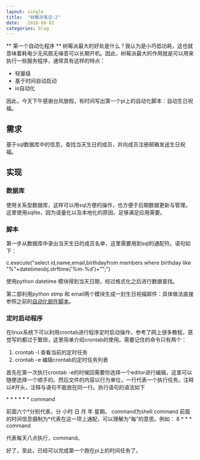 ```yaml
---
layout: single
title:  "树莓派笔记:2"
date:   2016-08-02
categories: blog
---
```


** 第一个自动化程序 **
树莓派最大的好处是什么？我认为是小巧低功耗，这也就意味着耗电少无风扇无噪音可以长期开机。因此，树莓派最大的作用就是可以用来执行一些服务程序，通常具有这样的特点：

* 轻量级
* 基于时间自动启动
* io自动化

因此，今天下午感谢台风放假，有时间写出第一个pi上的自动化脚本：自动生日祝福。

## 需求
基于sql数据库中的信息，查找当天生日的成员，并向成员注册邮箱发送生日祝福。

## 实现

### 数据库
使用关系型数据库，这样可以用sql方便的操作，也方便于后期数据更新与管理。这里使用sqlite，因为请量化以及本地化的原因，足够满足应用需要。

### 脚本
第一步从数据库中录出当天生日的成员名单，这里需要用到sql的通配符。语句如下：

  c.execute("select id,name,email,birthdayfrom members where birthday like "%"+datetimeobj.strftime('%m-%d')+"";")

使用python datetime 模块得到当天日期，经过格式化之后进行数据查找。

第二部利用python stmp 和 email两个模块生成一封生日祝福邮件：具体做法直接参照之前的[自动化邮件脚本](https://github.com/SPWW/dummycodes/tree/master/send-email-via-python)。

### 定时启动程序
在linux系统下可以利用crontab进行程序定时启动操作，参考了网上很多教程，感觉写的都过于繁琐，这里简单介绍crontab的使用。需要记住的命令只有两个：

1. crontab -l 查看当前的定时任务
2. crontab -e 编辑crontab的定时任务列表

首先在第一次执行crontab -e的时候回需要你选择一个editor进行编辑，这里可以随便选择一个顺手的。然后文件的内容以行为单位，一行代表一个执行任务。注释以\#开头，注释与语句不能放在同一行。执行语句的语法如下

 \* \* \* \* \* \* command

前面六个\*分别代表，分 小时 日 月 年 星期。
command为shell command
前面的时间信息摄制为\*代表在这一项上通配，可以理解为“每”的意思。例如：
8 \* \* \* command

代表每天八点执行，command。

好了，至此，已经可以完成第一个跑在pi上的时间任务了。
